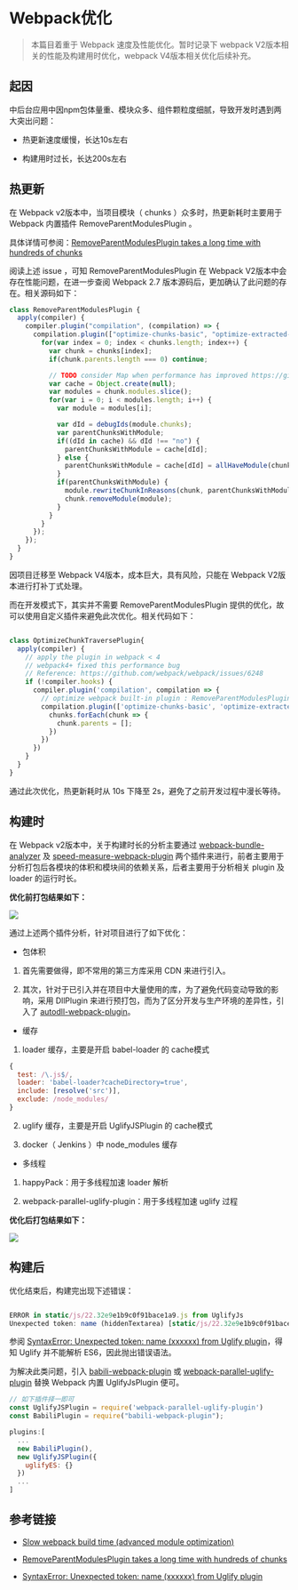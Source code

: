# Webpack优化

> 本篇目着重于 Webpack 速度及性能优化。暂时记录下 webpack V2版本相关的性能及构建用时优化，webpack V4版本相关优化后续补充。

## 起因

  中后台应用中因npm包体量重、模块众多、组件颗粒度细腻，导致开发时遇到两大突出问题：

  - 热更新速度缓慢，长达10s左右

  - 构建用时过长，长达200s左右

## 热更新

  在 Webpack v2版本中，当项目模块（ chunks ）众多时，热更新耗时主要用于 Webpack 内置插件 RemoveParentModulesPlugin 。

  具体详情可参阅：[RemoveParentModulesPlugin takes a long time with hundreds of chunks](https://github.com/webpack/webpack/issues/6248)

  阅读上述 issue ，可知 RemoveParentModulesPlugin 在 Webpack V2版本中会存在性能问题，在进一步查阅 Webpack 2.7 版本源码后，更加确认了此问题的存在。相关源码如下：

  ```javascript
  class RemoveParentModulesPlugin {
    apply(compiler) {
      compiler.plugin("compilation", (compilation) => {
        compilation.plugin(["optimize-chunks-basic", "optimize-extracted-chunks-basic"], (chunks) => {
          for(var index = 0; index < chunks.length; index++) {
            var chunk = chunks[index];
            if(chunk.parents.length === 0) continue;

            // TODO consider Map when performance has improved https://gist.github.com/sokra/b36098368da7b8f6792fd7c85fca6311
            var cache = Object.create(null);
            var modules = chunk.modules.slice();
            for(var i = 0; i < modules.length; i++) {
              var module = modules[i];

              var dId = debugIds(module.chunks);
              var parentChunksWithModule;
              if((dId in cache) && dId !== "no") {
                parentChunksWithModule = cache[dId];
              } else {
                parentChunksWithModule = cache[dId] = allHaveModule(chunk.parents, module);
              }
              if(parentChunksWithModule) {
                module.rewriteChunkInReasons(chunk, parentChunksWithModule);
                chunk.removeModule(module);
              }
            }
          }
        });
      });
    }
  }
  
  ```
  因项目迁移至 Webpack V4版本，成本巨大，具有风险，只能在 Webpack V2版本进行打补丁式处理。

  而在开发模式下，其实并不需要 RemoveParentModulesPlugin 提供的优化，故可以使用自定义插件来避免此次优化。相关代码如下：


  ```javascript
  
  class OptimizeChunkTraversePlugin{
    apply(compiler) {
      // apply the plugin in webpack < 4 
      // webpack4+ fixed this performance bug
      // Reference: https://github.com/webpack/webpack/issues/6248
      if (!compiler.hooks) {
        compiler.plugin('compilation', compilation => {
          // optimize webpack built-in plugin : RemoveParentModulesPlugin
          compilation.plugin(['optimize-chunks-basic', 'optimize-extracted-chunks-basic'], chunks => {
            chunks.forEach(chunk => {
              chunk.parents = [];
            })
          })
        })
      }
    }
  }
  
  ```
  
  通过此次优化，热更新耗时从 10s 下降至 2s，避免了之前开发过程中漫长等待。

## 构建时

  在 Webpack v2版本中，关于构建时长的分析主要通过 [webpack-bundle-analyzer](https://github.com/webpack-contrib/webpack-bundle-analyzer) 及 [speed-measure-webpack-plugin](https://github.com/stephencookdev/speed-measure-webpack-plugin#readme) 两个插件来进行，前者主要用于分析打包后各模块的体积和模块间的依赖关系，后者主要用于分析相关 plugin 及 loader 的运行时长。

  **优化前打包结果如下：**

  ![](./img/webpack_optimization_1.png)
  
  通过上述两个插件分析，针对项目进行了如下优化：

  - 包体积

  1. 首先需要做得，即不常用的第三方库采用 CDN 来进行引入。
  
  2. 其次，针对于已引入并在项目中大量使用的库，为了避免代码变动导致的影响，采用 DllPlugin 来进行预打包，而为了区分开发与生产环境的差异性，引入了 [autodll-webpack-plugin](https://github.com/asfktz/autodll-webpack-plugin#readme)。

  - 缓存

  1. loader 缓存，主要是开启 babel-loader 的 cache模式

  ```javascript
  {
    test: /\.js$/,
    loader: 'babel-loader?cacheDirectory=true',
    include: [resolve('src')],
    exclude: /node_modules/
  }
  ```
  2. uglify 缓存，主要是开启 UglifyJSPlugin 的 cache模式

  3. docker（ Jenkins ）中 node_modules 缓存

  - 多线程
  
  1. happyPack：用于多线程加速 loader 解析

  2. webpack-parallel-uglify-plugin：用于多线程加速 uglify 过程

  **优化后打包结果如下：**

  ![](./img/webpack_optimization_2.png)

## 构建后

  优化结束后，构建完出现下述错误：

  ```javascript

  ERROR in static/js/22.32e9e1b9c0f91bace1a9.js from UglifyJs
  Unexpected token: name (hiddenTextarea) [static/js/22.32e9e1b9c0f91bace1a9.js:43,4]
  
  ```
  参阅 [SyntaxError: Unexpected token: name (xxxxxx) from Uglify plugin](https://github.com/webpack/webpack/issues/2972)，得知 Uglify 并不能解析 ES6，因此抛出错误语法。

  为解决此类问题，引入 [babili-webpack-plugin](https://github.com/webpack-contrib/babel-minify-webpack-plugin#readme) 或 [webpack-parallel-uglify-plugin](https://github.com/gdborton/webpack-parallel-uglify-plugin#readme) 替换 Webpack 内置 UglifyJsPlugin 便可。

  ```javascript
  // 如下插件择一即可
  const UglifyJSPlugin = require('webpack-parallel-uglify-plugin')
  const BabiliPlugin = require("babili-webpack-plugin");

  plugins:[
    ...
    new BabiliPlugin(),
    new UglifyJSPlugin({
      uglifyES: {}
    })
    ...
  ]
  
  ```

## 参考链接

- [Slow webpack build time (advanced module optimization)](https://stackoverflow.com/questions/43341878/slow-webpack-build-time-advanced-module-optimization)

- [RemoveParentModulesPlugin takes a long time with hundreds of chunks](https://github.com/webpack/webpack/issues/6248)

- [SyntaxError: Unexpected token: name (xxxxxx) from Uglify plugin](https://github.com/webpack/webpack/issues/2972)


